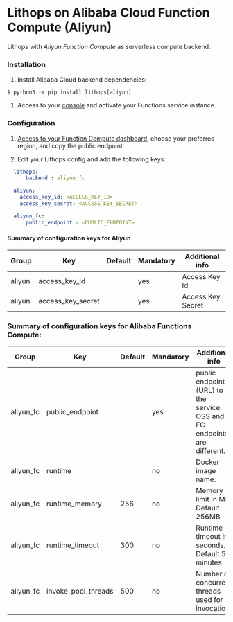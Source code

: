 # Lithops on Alibaba Cloud Function Compute (Aliyun)

Lithops with *Aliyun Function Compute* as serverless compute backend.

### Installation

1. Install Alibaba Cloud backend dependencies:

```
$ python3 -m pip install lithops[aliyun]
```

1. Access to your [console](https://homenew-intl.console.aliyun.com/) and activate your Functions service instance.

### Configuration

1. [Access to your Function Compute dashboard](https://fc.console.aliyun.com/fc/overview), choose your preferred region, and copy the public endpoint.

2. Edit your Lithops config and add the following keys:

```yaml
  lithops:
      backend : aliyun_fc

  aliyun:
    access_key_id: <ACCESS_KEY_ID>
    access_key_secret: <ACCESS_KEY_SECRET>

  aliyun_fc:
      public_endpoint : <PUBLIC_ENDPOINT>
```

#### Summary of configuration keys for Aliyun

|Group|Key|Default|Mandatory|Additional info|
|---|---|---|---|---|
|aliyun | access_key_id | |yes |  Access Key Id |
|aliyun | access_key_secret | |yes | Access Key Secret |

    
### Summary of configuration keys for Alibaba Functions Compute:

|Group|Key|Default|Mandatory|Additional info|
|---|---|---|---|---|
|aliyun_fc | public_endpoint | |yes | public endpoint (URL) to the service. OSS and FC endpoints are different. |
|aliyun_fc | runtime |  |no | Docker image name.|
|aliyun_fc | runtime_memory | 256 |no | Memory limit in MB. Default 256MB |
|aliyun_fc | runtime_timeout | 300 |no | Runtime timeout in seconds. Default 5 minutes |
|aliyun_fc | invoke_pool_threads | 500 |no | Number of concurrent threads used for invocation |
